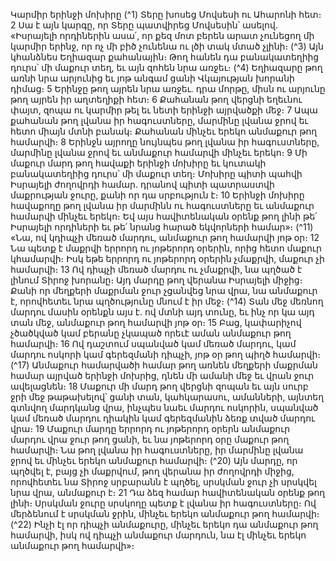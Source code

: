 
Կարմիր երինջի մոխիրը
(^1) Տերը խոսեց Մովսեսի ու Ահարոնի հետ։ 2 Սա է այն կարգը, որ Տերը պատվիրեց Մովսեսին՝ ասելով. «Իսրայելի
որդիներին ասա՛, որ քեզ մոտ բերեն արատ չունեցող մի կարմիր երինջ, որ ոչ մի բիծ չունենա ու լծի տակ մտած չլինի։
(^3) Այն կհանձնես Եղիազար քահանային։ Թող հանեն դա բանակատեղիից դուրս՝ մի մաքուր տեղ, եւ այն զոհեն նրա առջեւ։
(^4) Եղիազարը թող առնի նրա արյունից եւ յոթ անգամ ցանի Վկայության խորանի դիմաց։ 5 Երինջը թող այրեն նրա առջեւ.
դրա մորթը, միսն ու արյունը թող այրեն իր աղտեղիքի հետ։ 6 Քահանան թող վերցնի եղեւնու փայտ, զոպա ու կարմիր
թել եւ նետի երինջի այրվածքի մեջ։ 7 Ապա քահանան թող լվանա իր հագուստները, մարմինը լվանա ջրով եւ հետո միայն
մտնի բանակ։ Քահանան մինչեւ երեկո անմաքուր թող համարվի։ 8 Երինջն այրողը նույնպես թող լվանա իր
հագուստները, մարմինը լվանա ջրով եւ անմաքուր համարվի մինչեւ երեկո։ 9 Մի մաքուր մարդ թող հավաքի երինջի
մոխիրը եւ կուտակի բանակատեղիից դուրս՝ մի մաքուր տեղ։ Մոխիրը պիտի պահվի Իսրայելի ժողովրդի համար.
դրանով պիտի պատրաստվի մաքրության ջուրը, քանի որ դա սրբություն է։ 10 Երինջի մոխիրը հավաքողը թող լվանա իր
մարմինն ու հագուստները եւ անմաքուր համարվի մինչեւ երեկո։ Եվ այս հավիտենական օրենք թող լինի թե՛ Իսրայելի
որդիների եւ թե՛ նրանց հարած եկվորների համար»։
(^11) «Նա, ով կդիպչի մեռած մարդու, անմաքուր թող համարվի յոթ օր։ 12 Նա պետք է մաքրվի երրորդ ու յոթերորդ
օրերին, որից հետո մաքուր կհամարվի։ Իսկ եթե երրորդ ու յոթերորդ օրերին չմաքրվի, մաքուր չի համարվի։ 13 Ով դիպչի
մեռած մարդու ու չմաքրվի, նա պղծած է լինում Տիրոջ խորանը։ Այդ մարդը թող վերանա Իսրայելի միջից։ Քանի որ
մեղքերի մաքրման ջուր չցանվեց նրա վրա, նա անմաքուր է, որովհետեւ նրա պղծությունը մնում է իր մեջ։
(^14) Տան մեջ մեռնող մարդու մասին օրենքն այս է. ով մտնի այդ տունը, եւ ինչ որ կա այդ տան մեջ, անմաքուր թող
համարվի յոթ օր։ 15 Բաց, կափարիչով չծածկված կամ բերանը չկապած որեւէ աման անմաքուր թող համարվի։ 16 Ով
դաշտում սպանված կամ մեռած մարդու, կամ մարդու ոսկորի կամ գերեզմանի դիպչի, յոթ օր թող պիղծ համարվի։
(^17) Անմաքուր համարվածի համար թող առնեն մեղքերի մաքրման համար այրված երինջի մոխրից, դնեն մի ամանի մեջ
եւ վրան ջուր ավելացնեն։ 18 Մաքուր մի մարդ թող վերցնի զոպան եւ այն սուրբ ջրի մեջ թաթախելով՝ ցանի տան,
կահկարասու, ամանների, այնտեղ գտնվող մարդկանց վրա, ինչպես նաեւ մարդու ոսկորին, սպանված կամ մեռած
մարդու դիակին կամ գերեզմանին ձեռք տված մարդու վրա։ 19 Մաքուր մարդը երրորդ ու յոթերորդ օրերն անմաքուր
մարդու վրա ջուր թող ցանի, եւ նա յոթերորդ օրը մաքուր թող համարվի։ Նա թող լվանա իր հագուստները, իր մարմինը
լվանա ջրով եւ մինչեւ երեկո անմաքուր համարվի։
(^20) Այն մարդը, որ պղծվել է, բայց չի մաքրվում, թող վերանա իր ժողովրդի միջից, որովհետեւ նա Տիրոջ սրբարանն է
պղծել, սրսկման ջուր չի սրսկվել նրա վրա, անմաքուր է։ 21 Դա ձեզ համար հավիտենական օրենք թող լինի։ Սրսկման
ջուրը սրսկողը պետք է լվանա իր հագուստները։ Ով մերձենում է սրսկման ջրին, մինչեւ երեկո անմաքուր թող համարվի։
(^22) Ինչի էլ որ դիպչի անմաքուրը, մինչեւ երեկո դա անմաքուր թող համարվի, իսկ ով դիպչի անմաքուր մարդուն, նա էլ
մինչեւ երեկո անմաքուր թող համարվի»։
